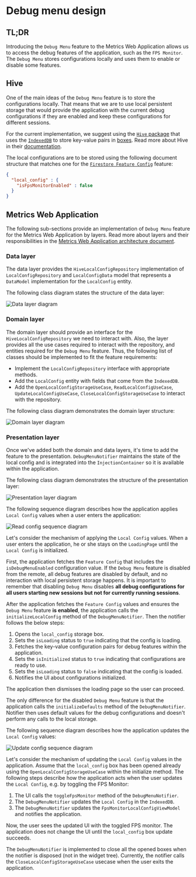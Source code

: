 # Debug menu design

## TL;DR

Introducing the `Debug Menu` feature to the Metrics Web Application allows us to access the debug features of the application, such as the `FPS Monitor`. The `Debug Menu` stores configurations locally and uses them to enable or disable some features.

## Hive

One of the main ideas of the `Debug Menu` feature is to store the configurations locally. That means that we are to use local persistent storage that would provide the application with the current debug configurations if they are enabled and keep these configurations for different sessions.

For the current implementation, we suggest using the [`Hive` package](https://pub.dev/packages/hive) that uses the [`IndexedDB`](https://developers.google.com/web/ilt/pwa/working-with-indexeddb) to store key-value pairs in [boxes](https://docs.hivedb.dev/#/basics/boxes). Read more about Hive in their [documentation](https://docs.hivedb.dev/#/).

The local configurations are to be stored using the following document structure that matches one for the [`Firestore Feature Config`](https://github.com/platform-platform/monorepo/blob/master/metrics/web/docs/features/feature_config/01_feature_config_design.md) feature:
```json
{
  "local_config" : {
    "isFpsMonitorEnabled" : false
  }
}
```

## Metrics Web Application

The following sub-sections provide an implementation of `Debug Menu` feature for the Metrics Web Application by layers. Read more about layers and their responsibilities in the [Metrics Web Application architecture document](https://github.com/platform-platform/monorepo/blob/master/metrics/web/docs/01_metrics_web_application_architecture.md).

### Data layer

The data layer provides the `HiveLocalConfigRepository` implementation of `LocalConfigRepository` and `LocalConfigData` model that represents a `DataModel` implementation for the `LocalConfig` entity.

The following class diagram states the structure of the data layer:

![Data layer diagram](http://www.plantuml.com/plantuml/proxy?cache=no&fmt=svg&src=https://github.com/platform-platform/monorepo/raw/debug_menu_document/metrics/web/docs/features/debug_menu/diagrams/debug_menu_data_layer_class_diagram.puml)

### Domain layer

The domain layer should provide an interface for the `HiveLocalConfigRepository` we need to interact with. Also, the layer provides all the use cases required to interact with the repository, and entities required for the `Debug Menu` feature. Thus, the following list of classes should be implemented to fit the feature requirements:

- Implement the `LocalConfigRepository` interface with appropriate methods.
- Add the `LocalConfig` entity with fields that come from the `IndexedDB`.
- Add the `OpenLocalConfigStorageUseCase`, `ReadLocalConfigUseCase`, `UpdateLocalConfigUseCase`, `CloseLocalConfigStorageUseCase` to interact with the repository.

The following class diagram demonstrates the domain layer structure:

![Domain layer diagram](http://www.plantuml.com/plantuml/proxy?cache=no&fmt=svg&src=https://github.com/platform-platform/monorepo/raw/debug_menu_document/metrics/web/docs/features/debug_menu/diagrams/debug_menu_domain_layer_class_diagram.puml)

### Presentation layer

Once we've added both the domain and data layers, it's time to add the feature to the presentation. `DebugMenuNotifier` maintains the state of the local config and is integrated into the `InjectionContainer` so it is available within the application.

The following class diagram demonstrates the structure of the presentation layer:

![Presentation layer diagram](http://www.plantuml.com/plantuml/proxy?cache=no&fmt=svg&src=https://github.com/platform-platform/monorepo/raw/debug_menu_document/metrics/web/docs/features/debug_menu/diagrams/debug_menu_presentation_layer_class_diagram.puml)

The following sequence diagram describes how the application applies `Local Config` values when a user enters the application:

![Read config sequence diagram](http://www.plantuml.com/plantuml/proxy?cache=no&fmt=svg&src=https://github.com/platform-platform/monorepo/raw/debug_menu_document/metrics/web/docs/features/debug_menu/diagrams/debug_menu_read_config_sequence_diagram.puml)

Let's consider the mechanism of applying the `Local Config` values. When a user enters the application, he or she stays on the `LoadingPage` until the `Local Config` is initialized.

First, the application fetches the `Feature Config` that includes the `isDebugMenuEnabled` configuration value. If the `Debug Menu` feature is disabled from the remote, all debug features are disabled by default, and no interaction with local persistent storage happens. It is important to remember that disabling `Debug Menu` disables **all debug configurations for all users starting new sessions but not for currently running sessions**.

After the application fetches the `Feature Config` values and ensures the `Debug Menu` feature **is enabled**, the application calls the `initializeLocalConfig` method of the `DebugMenuNotifier`. Then the notifier follows the below steps:
1. Opens the `local_config` storage box.
2. Sets the `isLoading` status to `true` indicating that the config is loading.
3. Fetches the key-value configuration pairs for debug features within the application.
4. Sets the `isInitialized` status to `true` indicating that configurations are ready to use.
5. Sets the `isLoading` status to `false` indicating that the config is loaded.
6. Notifies the UI about configurations initialized.

The application then dismisses the loading page so the user can proceed.

The only difference for the disabled `Debug Menu` feature is that the application calls the `initializeDefaults` method of the `DebugMenuNotifier`. Notifier then uses default values for the debug configurations and doesn't perform any calls to the local storage.

The following sequence diagram describes how the application updates the `Local Config` values:

![Update config sequence diagram](http://www.plantuml.com/plantuml/proxy?cache=no&fmt=svg&src=https://github.com/platform-platform/monorepo/raw/debug_menu_document/metrics/web/docs/features/debug_menu/diagrams/debug_menu_update_config_sequence_diagram.puml)

Let's consider the mechanism of updating the `Local Config` values in the application. Assume that the `local_config` box has been opened already using the `OpenLocalConfigStorageUseCase` within the initialize method. The following steps describe how the application acts when the user updates the `Local Config`, e.g. by toggling the FPS Monitor:
1. The UI calls the `toggleFpsMonitor` method of the `DebugMenuNotifier`.
2. The `DebugMenuNotifier` updates the `Local Config` in the `IndexedDB`.
3. The `DebugMenuNotifier` updates the `FpsMonitorLocalConfigViewModel` and notifies the application.

Now, the user sees the updated UI with the toggled FPS monitor. The application does not change the UI until the `local_config` box update succeeds.

The `DebugMenuNotifier` is implemented to close all the opened boxes when the notifier is disposed (not in the widget tree). Currently, the notifier calls the `CloseLocalConfigStorageUseCase` usecase when the user exits the application.
